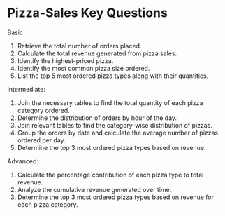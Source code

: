 # Pizza-Sales Key Questions

Basic

1.  Retrieve the total number of orders placed.
2.  Calculate the total revenue generated from pizza sales.
3.  Identify the highest-priced pizza.
4.  Identify the most common pizza size ordered.
5.  List the top 5 most ordered pizza types along with their quantities.


Intermediate:
1.   Join the necessary tables to find the total quantity of each pizza category ordered.
2.   Determine the distribution of orders by hour of the day.
3.   Join relevant tables to find the category-wise distribution of pizzas.
4.   Group the orders by date and calculate the average number of pizzas ordered per day.
5.   Determine the top 3 most ordered pizza types based on revenue.

Advanced:
1.  Calculate the percentage contribution of each pizza type to total revenue.
2.  Analyze the cumulative revenue generated over time.
3.  Determine the top 3 most ordered pizza types based on revenue for each pizza category.
